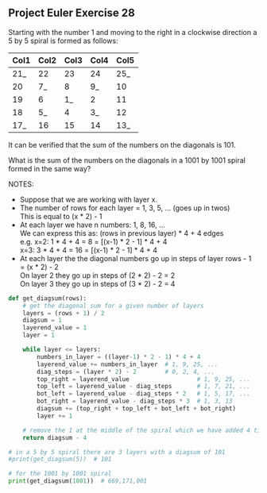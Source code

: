 ## Project Euler Exercise 28

Starting with the number 1 and moving to the right in a clockwise direction a 5 by 5 spiral is formed as follows:

| Col1 | Col2 | Col3 | Col4 | Col5 |
| ---  | ---  | ---  | ---  | ---  |
| 21_  | 22   | 23   | 24   | 25_  |
| 20   | 7_   | 8    | 9_   | 10   |
| 19   | 6    | 1_   | 2    | 11   |
| 18   | 5_   | 4    | 3_   | 12   |
| 17_  | 16   | 15   | 14   | 13_  |

It can be verified that the sum of the numbers on the diagonals is 101.

What is the sum of the numbers on the diagonals in a 1001 by 1001 spiral formed in the same way?

NOTES:
- Suppose that we are working with layer x.
- The number of rows for each layer = 1, 3, 5, ... (goes up in twos) <br/>
  This is equal to (x * 2) - 1
- At each layer we have n numbers: 1, 8, 16, ... <br/>
  We can express this as: (rows in previous layer) * 4 + 4 edges <br/>
  e.g.  x=2: 1 * 4 + 4 = 8   =  [(x-1) * 2 - 1] * 4 + 4 <br/>
        x=3: 3 * 4 + 4 = 16  =  [(x-1) * 2 - 1] * 4 + 4
- At each layer the the diagonal numbers go up in steps of layer rows - 1 <br/>
  = (x * 2) - 2 <br/>
  On layer 2 they go up in steps of (2 * 2) - 2 = 2 <br/>
  On layer 3 they go up in steps of (3 * 2) - 2 = 4

```python
def get_diagsum(rows):
    # get the diagonal sum for a given number of layers
    layers = (rows + 1) / 2
    diagsum = 1
    layerend_value = 1
    layer = 1

    while layer <= layers:
        numbers_in_layer = ((layer-1) * 2 - 1) * 4 + 4
        layerend_value += numbers_in_layer  # 1, 9, 25, ...
        diag_steps = (layer * 2) - 2        # 0, 2, 4, ...
        top_right = layerend_value                   # 1, 9, 25, ...
        top_left = layerend_value - diag_steps       # 1, 7, 21, ...
        bot_left = layerend_value - diag_steps * 2   # 1, 5, 17, ...
        bot_right = layerend_value - diag_steps * 3  # 1, 3, 13
        diagsum += (top_right + top_left + bot_left + bot_right)
        layer += 1

    # remove the 1 at the middle of the spiral which we have added 4 times
    return diagsum - 4

# in a 5 by 5 spiral there are 3 layers with a diagsum of 101
#print(get_diagsum(5))  # 101

# for the 1001 by 1001 spiral
print(get_diagsum(1001))  # 669,171,001
```
